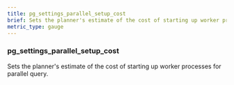 ```yaml
---
title: pg_settings_parallel_setup_cost
brief: Sets the planner's estimate of the cost of starting up worker processes for parallel query.
metric_type: gauge
---
```

### pg_settings_parallel_setup_cost

Sets the planner's estimate of the cost of starting up worker processes for parallel query.